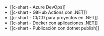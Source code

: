 - [[c-shart - Azure DevOps]]
- [[c-shart - GitHub Actions con .NET]]
- [[c-shart - CI/CD para proyectos en .NET]]
- [[c-shart - Docker con aplicaciones .NET]]
- [[c-shart - Publicación con dotnet publish]]
